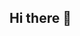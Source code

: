## Hi there 👋

<!--
**Bred001/Bred001** is a ✨ _special_ ✨ repository because its `README.md` (this file) appears on your GitHub profile.

Here are some ideas to get you started:

- 🔭 Not really working on anything just because school takes so much of my time :(
- 🌱 I’m currently learning how to Program with the GitHub Education plan
- 👯 I’m looking to collaborate on any projects that might need a second person to help with
- 🤔 I’m looking for help with understanding the best way to learn how to program before I get into University
- 💬 Feel free to ask me about guitar related questions
- 📫 How to reach me: ig: @sebb.eats, email: sebastien.e@icloud.com
- 😄 Pronouns: He/Him
- ⚡ Fun fact: I've been playing guitar since I was 7
- A bit more about me:
I am a HS student, aged 15 from London, England. 
Lived in Spain for most of my childhood but recently moved to Thailand. 
I enjoy tech related stuff and would like to dive deeper into the "behin the scenes" segment of computers. 
Aside from tech, I practice guitar regularly and work out regularly to keep a balance. 
-->
